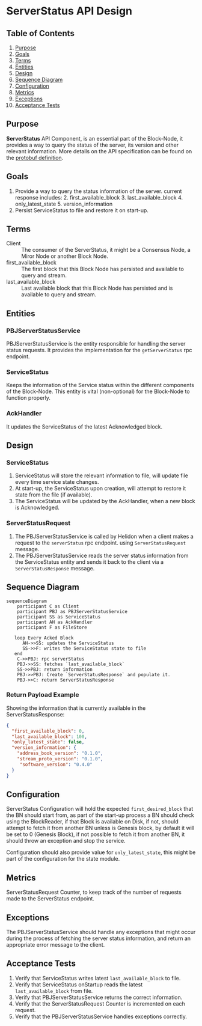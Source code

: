 # ServerStatus API Design

## Table of Contents

1. [Purpose](#purpose)
2. [Goals](#goals)
3. [Terms](#terms)
4. [Entities](#entities)
5. [Design](#design)
6. [Sequence Diagram](#sequence-diagram)
7. [Configuration](#configuration)
8. [Metrics](#metrics)
9. [Exceptions](#exceptions)
10. [Acceptance Tests](#acceptance-tests)

## Purpose

**ServerStatus** API Component, is an essential part of the Block-Node, it provides a way to query the status of the server, its version and other relevant information.
More details on the API specification can be found on the [protobuf definition](https://github.com/hashgraph/hedera-protobufs/blob/main/block/block_service.proto#L874-L882).

## Goals

1. Provide a way to query the status information of the server. current response includes:
   2. first_available_block
   3. last_available_block
   4. only_latest_state
   5. version_information
2. Persist ServiceStatus to file and restore it on start-up.

## Terms

<dl>
<dt>Client</dt><dd>The consumer of the ServerStatus, it might be a Consensus Node, a Miror Node or another Block Node.</dd>
<dt>first_available_block</dt><dd>The first block that this Block Node has persisted and available to query and stream.</dd>
<dt>last_available_block</dt><dd>Last available block that this Block Node has persisted and is available to query and stream.</dd>
</dl>

## Entities

### PBJServerStatusService

PBJServerStatusService is the entity responsible for handling the server status requests. It provides the implementation for the `getServerStatus` rpc endpoint.

### ServiceStatus

Keeps the information of the Service status within the different components of the Block-Node.
This entity is vital (non-optional) for the Block-Node to function properly.

### AckHandler

It updates the ServiceStatus of the latest Acknowledged block.

## Design

### ServiceStatus

1. ServiceStatus will store the relevant information to file, will update file every time service state changes.
2. At start-up, the ServiceStatus upon creation, will attempt to restore it state from the file (if available).
3. The ServiceStatus will be updated by the AckHandler, when a new block is Acknowledged.

### ServerStatusRequest

1. The PBJServerStatusService is called by Helidon when a client makes a request to the `serverStatus` rpc endpoint. using `ServerStatusRequest` message.
2. The PBJServerStatusService reads the server status information from the ServiceStatus entity and sends it back to the client via a `ServerStatusResponse` message.

## Sequence Diagram

```mermaid
sequenceDiagram
    participant C as Client
    participant PBJ as PBJServerStatusService
    participant SS as ServiceStatus
    participant AH as AckHandler
    participant F as FileStore

   loop Every Acked Block
      AH->>SS: updates the ServiceStatus
      SS->>F: writes the ServiceStatus state to file
   end
    C->>PBJ: rpc serverStatus
    PBJ->>SS: fetches `last_available_block`
    SS->>PBJ: return information
    PBJ->>PBJ: Create `ServerStatusResponse` and populate it.
    PBJ->>C: return ServerStatusResponse

```

### Return Payload Example

Showing the information that is currently available in the ServerStatusResponse:

```json
{
  "first_available_block": 0,
  "last_available_block": 100,
  "only_latest_state": false,
  "version_information": {
    "address_book_version": "0.1.0",
    "stream_proto_version": "0.1.0",
     "software_version": "0.4.0"
  }
}
```

## Configuration

ServerStatus Configuration will hold the expected `first_desired_block` that the BN should start from, as part of the start-up process a BN should check using the BlockReader, if that Block is available on Disk, if not, should attempt to fetch it from another BN unless is Genesis block, by default it will be set to 0 (Genesis Block), if not possible to fetch it from another BN, it should throw an exception and stop the service.

Configuration should also provide value for `only_latest_state`, this might be part of the configuration for the state module.

## Metrics

ServerStatusRequest Counter, to keep track of the number of requests made to the ServerStatus endpoint.

## Exceptions

The PBJServerStatusService should handle any exceptions that might occur during the process of fetching the server status information, and return an appropriate error message to the client.

## Acceptance Tests

1. Verify that ServiceStatus writes latest `last_available_block` to file.
2. Verify that ServiceStatus onStartup reads the latest `last_available_block` from file.
3. Verify that PBJServerStatusService returns the correct information.
4. Verify that the ServerStatusRequest Counter is incremented on each request.
5. Verify that the PBJServerStatusService handles exceptions correctly.
